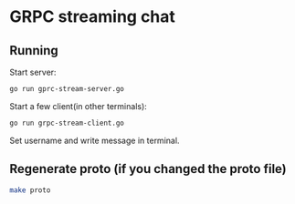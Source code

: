 # GRPC streaming chat

## Running

Start server:
```bash
go run gprc-stream-server.go
```

Start a few client(in other terminals):
```bash
go run grpc-stream-client.go
```

Set username and write message in terminal.

## Regenerate proto (if you changed the proto file)

```bash
make proto
```



